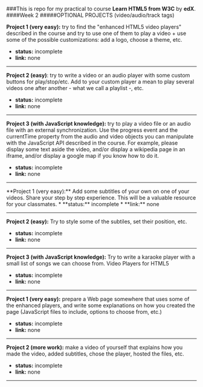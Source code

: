 ###This is repo for my practical to course **Learn HTML5 from W3C** by **edX**.
####Week 2
#####OPTIONAL PROJECTS (video/audio/track tags)

**Project 1 (very easy):** try to find the "enhanced HTML5 video players" described in the course and try to use one of them to play a video + use some of the possible customizations: add a logo, choose a theme, etc.
* **status:** incomplete
* **link:** none

---

**Project 2 (easy)**: try to write a video or an audio player with some custom buttons for play/stop/etc. Add to your custom player a mean to play several videos one after another - what we call a playlist -, etc.
* **status:** incomplete
* **link:** none

---

**Project 3 (with JavaScript knowledge):** try to play a video file or an audio file with an external synchronization. Use the progress event and the currentTime property from the audio and video objects you can manipulate with the JavaScript API described in the course. For example, please display some text aside the video, and/or display a wikipedia page in an iframe, and/or display a google map if you know how to do it.
* **status:** incomplete
* **link:** none

---

<track>
**Project 1 (very easy):** Add some subtitles of your own on one of your videos. Share your step by step experience. This will be a valuable resource for your classmates.
* **status:** incomplete
* **link:** none

---

**Project 2 (easy):** Try to style some of the subtiles, set their position, etc.
* **status:** incomplete
* **link:** none

---

**Project 3 (with JavaScript knowledge):** Try to write a karaoke player with a small list of songs we can choose from.
Video Players for HTML5
* **status:** incomplete
* **link:** none

---

**Project 1 (very easy):** prepare a Web page somewhere that uses some of the enhanced players, and write some explanations on how you created the page (JavaScript files to include, options to choose from, etc.)
* **status:** incomplete
* **link:** none

---

**Project 2 (more work):** make a video of yourself that explains how you made the video, added subtitles, chose the player, hosted the files, etc.
* **status:** incomplete
* **link:** none

---


